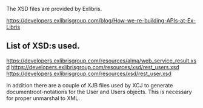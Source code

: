 The XSD files are provided by Exlibris.

https://developers.exlibrisgroup.com/blog/How-we-re-building-APIs-at-Ex-Libris

## List of XSD:s used.

https://developers.exlibrisgroup.com/resources/alma/web_service_result.xsd
https://developers.exlibrisgroup.com/resources/xsd/rest_users.xsd
https://developers.exlibrisgroup.com/resources/xsd/rest_user.xsd

In addition there are a couple of XJB files used by XCJ to generate 
documentroot-notations for the User and Users objects. This is necessary
for proper unmarshal to XML.
